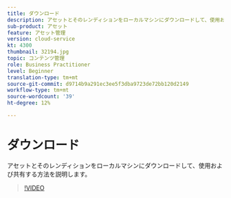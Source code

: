 ```yaml
---
title: ダウンロード
description: アセットとそのレンディションをローカルマシンにダウンロードして、使用および共有する方法を説明します。
sub-product: アセット
feature: アセット管理
version: cloud-service
kt: 4300
thumbnail: 32194.jpg
topic: コンテンツ管理
role: Business Practitioner
level: Beginner
translation-type: tm+mt
source-git-commit: d9714b9a291ec3ee5f3dba9723de72bb120d2149
workflow-type: tm+mt
source-wordcount: '39'
ht-degree: 12%

---
```



# ダウンロード

アセットとそのレンディションをローカルマシンにダウンロードして、使用および共有する方法を説明します。

>[!VIDEO](https://video.tv.adobe.com/v/35090/?quality=12&learn=on&hidetitle=true)
